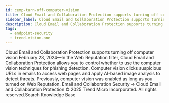 ```yaml
---
id: cemp-turn-off-computer-vision
title: Cloud Email and Collaboration Protection supports turning off computer vision
sidebar_label: Cloud Email and Collaboration Protection supports turning off computer vision
description: Cloud Email and Collaboration Protection supports turning off computer vision
tags:
  - endpoint-security
  - trend-vision-one
---
```


 Cloud Email and Collaboration Protection supports turning off computer vision February 23, 2024—In the Web Reputation filter, Cloud Email and Collaboration Protection allows you to control whether to use the computer vision techniques for phishing detection. Computer vision clicks suspicious URLs in emails to access web pages and apply AI-based image analysis to detect threats. Previously, computer vision was enabled as long as you turned on Web Reputation. Email and Collaboration Security → Cloud Email and Collaboration Protection © 2025 Trend Micro Incorporated. All rights reserved.Search Knowledge Base